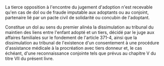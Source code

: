 La tierce opposition à l'encontre du jugement d'adoption n'est recevable qu'en cas de dol ou de fraude imputable aux adoptants ou au conjoint, partenaire lié par un pacte civil de solidarité ou concubin de l'adoptant.


Constitue un dol au sens du premier alinéa la dissimulation au tribunal du maintien des liens entre l'enfant adopté et un tiers, décidé par le juge aux affaires familiales sur le fondement de l'article 371-4, ainsi que la dissimulation au tribunal de l'existence d'un consentement à une procédure d'assistance médicale à la procréation avec tiers donneur et, le cas échéant, d'une reconnaissance conjointe tels que prévus au chapitre V du titre VII du présent livre.

